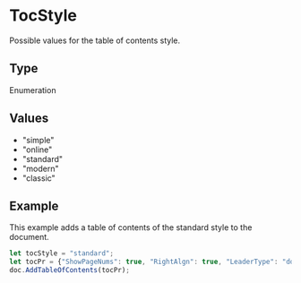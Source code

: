 # TocStyle

Possible values for the table of contents style.

## Type

Enumeration

## Values

- "simple"
- "online"
- "standard"
- "modern"
- "classic"


## Example

This example adds a table of contents of the standard style to the document.

```javascript editor-pptx
let tocStyle = "standard";
let tocPr = {"ShowPageNums": true, "RightAlgn": true, "LeaderType": "dot", "FormatAsLinks": true, "BuildFrom": {"OutlineLvls": 9}, "TocStyle": tocStyle};
doc.AddTableOfContents(tocPr);
```
